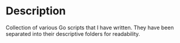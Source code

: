 # Description
Collection of various Go scripts that I have written. They have been separated into their descriptive folders for readability.

